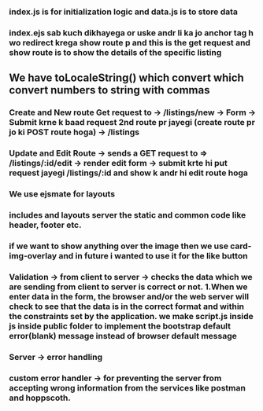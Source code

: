 ### index.js is for initialization logic and data.js is to store data

### index.ejs sab kuch dikhayega or uske andr li ka jo anchor tag h wo redirect krega show route p and this is the get request and show route is to show the details of the specific listing

## We have toLocaleString() which convert which convert numbers to string with commas

### Create and New route Get request to -> /listings/new -> Form -> Submit krne k baad request 2nd route pr jayegi (create route pr jo ki POST route hoga) -> /listings

### Update and Edit Route -> sends a GET request to => /listings/:id/edit -> render edit form -> submit krte hi put request jayegi /listings/:id and show k andr hi edit route hoga

### We use ejsmate for layouts

### includes and layouts server the static and common code like header, footer etc.

### if we want to show anything over the image then we use card-img-overlay and in future i wanted to use it for the like button

### Validation -> from client to server -> checks the data which we are sending from client to server is correct or not. 1.When we enter data in the form, the browser and/or the web server will check to see that the data is in the correct format and within the constraints set by the application. we make script.js inside js inside public folder to implement the bootstrap default error(blank) message instead of browser default message
### Server -> error handling

### custom error handler -> for preventing the server from accepting wrong information from the services like postman and hoppscoth.



